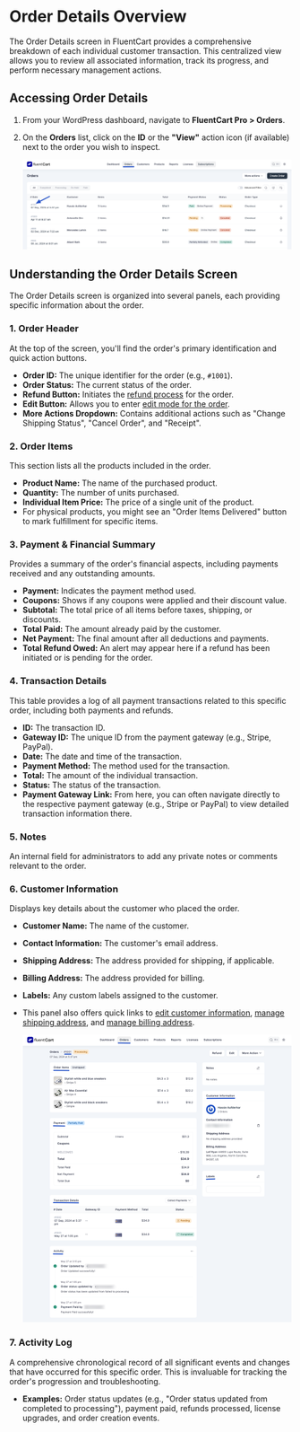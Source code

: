 # Order Details Overview

The Order Details screen in FluentCart provides a comprehensive breakdown of each individual customer transaction. This centralized view allows you to review all associated information, track its progress, and perform necessary management actions.

## Accessing Order Details

1.  From your WordPress dashboard, navigate to **FluentCart Pro > Orders**.
2.  On the **Orders** list, click on the **ID** or the **"View"** action icon (if available) next to the order you wish to inspect.

    ![Screenshot of Order Details Page](/guide/public/images/store-management/order-3-details.png)

## Understanding the Order Details Screen

The Order Details screen is organized into several panels, each providing specific information about the order.

### 1. Order Header

At the top of the screen, you'll find the order's primary identification and quick action buttons.

* **Order ID:** The unique identifier for the order (e.g., `#1001`).
* **Order Status:** The current status of the order.
* **Refund Button:** Initiates the [refund process](/guide/store-management/orders-management/processing-refunds) for the order.
* **Edit Button:** Allows you to enter [edit mode for the order](/guide/store-management/orders-management/editing-existing-orders).
* **More Actions Dropdown:** Contains additional actions such as "Change Shipping Status", "Cancel Order", and "Receipt".

### 2. Order Items

This section lists all the products included in the order.

* **Product Name:** The name of the purchased product.
* **Quantity:** The number of units purchased.
* **Individual Item Price:** The price of a single unit of the product.
* For physical products, you might see an "Order Items Delivered" button to mark fulfillment for specific items.

### 3. Payment & Financial Summary

Provides a summary of the order's financial aspects, including payments received and any outstanding amounts.

* **Payment:** Indicates the payment method used.
* **Coupons:** Shows if any coupons were applied and their discount value.
* **Subtotal:** The total price of all items before taxes, shipping, or discounts.
* **Total Paid:** The amount already paid by the customer.
* **Net Payment:** The final amount after all deductions and payments.
* **Total Refund Owed:** An alert may appear here if a refund has been initiated or is pending for the order.

### 4. Transaction Details

This table provides a log of all payment transactions related to this specific order, including both payments and refunds.

* **ID:** The transaction ID.
* **Gateway ID:** The unique ID from the payment gateway (e.g., Stripe, PayPal).
* **Date:** The date and time of the transaction.
* **Payment Method:** The method used for the transaction.
* **Total:** The amount of the individual transaction.
* **Status:** The status of the transaction.
* **Payment Gateway Link:** From here, you can often navigate directly to the respective payment gateway (e.g., Stripe or PayPal) to view detailed transaction information there.

### 5. Notes

An internal field for administrators to add any private notes or comments relevant to the order.

### 6. Customer Information

Displays key details about the customer who placed the order.

* **Customer Name:** The name of the customer.
* **Contact Information:** The customer's email address.
* **Shipping Address:** The address provided for shipping, if applicable.
* **Billing Address:** The address provided for billing.
* **Labels:** Any custom labels assigned to the customer.
* This panel also offers quick links to [edit customer information](/guide/store-management/customers-management/customer-details-overview#editing-customer-information), [manage shipping address](/guide/store-management/customers-management/customer-details-overview#managing-customer-addresses), and [manage billing address](/guide/store-management/customers-management/customer-details-overview#managing-customer-addresses).

    ![Screenshot of Order Details Page](/guide/public/images/store-management/order-details.png)

### 7. Activity Log

A comprehensive chronological record of all significant events and changes that have occurred for this specific order. This is invaluable for tracking the order's progression and troubleshooting.

* **Examples:** Order status updates (e.g., "Order status updated from completed to processing"), payment paid, refunds processed, license upgrades, and order creation events.

